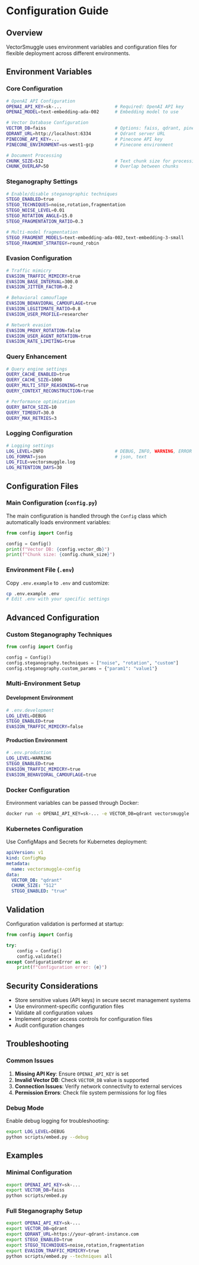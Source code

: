 # Configuration Guide

## Overview

VectorSmuggle uses environment variables and configuration files for flexible deployment across different environments.

## Environment Variables

### Core Configuration

```bash
# OpenAI API Configuration
OPENAI_API_KEY=sk-...                    # Required: OpenAI API key
OPENAI_MODEL=text-embedding-ada-002      # Embedding model to use

# Vector Database Configuration
VECTOR_DB=faiss                          # Options: faiss, qdrant, pinecone
QDRANT_URL=http://localhost:6334         # Qdrant server URL
PINECONE_API_KEY=...                     # Pinecone API key
PINECONE_ENVIRONMENT=us-west1-gcp        # Pinecone environment

# Document Processing
CHUNK_SIZE=512                           # Text chunk size for processing
CHUNK_OVERLAP=50                         # Overlap between chunks
```

### Steganography Settings

```bash
# Enable/disable steganographic techniques
STEGO_ENABLED=true
STEGO_TECHNIQUES=noise,rotation,fragmentation
STEGO_NOISE_LEVEL=0.01
STEGO_ROTATION_ANGLE=15.0
STEGO_FRAGMENTATION_RATIO=0.3

# Multi-model fragmentation
STEGO_FRAGMENT_MODELS=text-embedding-ada-002,text-embedding-3-small
STEGO_FRAGMENT_STRATEGY=round_robin
```

### Evasion Configuration

```bash
# Traffic mimicry
EVASION_TRAFFIC_MIMICRY=true
EVASION_BASE_INTERVAL=300.0
EVASION_JITTER_FACTOR=0.2

# Behavioral camouflage
EVASION_BEHAVIORAL_CAMOUFLAGE=true
EVASION_LEGITIMATE_RATIO=0.8
EVASION_USER_PROFILE=researcher

# Network evasion
EVASION_PROXY_ROTATION=false
EVASION_USER_AGENT_ROTATION=true
EVASION_RATE_LIMITING=true
```

### Query Enhancement

```bash
# Query engine settings
QUERY_CACHE_ENABLED=true
QUERY_CACHE_SIZE=1000
QUERY_MULTI_STEP_REASONING=true
QUERY_CONTEXT_RECONSTRUCTION=true

# Performance optimization
QUERY_BATCH_SIZE=10
QUERY_TIMEOUT=30.0
QUERY_MAX_RETRIES=3
```

### Logging Configuration

```bash
# Logging settings
LOG_LEVEL=INFO                           # DEBUG, INFO, WARNING, ERROR
LOG_FORMAT=json                          # json, text
LOG_FILE=vectorsmuggle.log
LOG_RETENTION_DAYS=30
```

## Configuration Files

### Main Configuration (`config.py`)

The main configuration is handled through the `Config` class which automatically loads environment variables:

```python
from config import Config

config = Config()
print(f"Vector DB: {config.vector_db}")
print(f"Chunk size: {config.chunk_size}")
```

### Environment File (`.env`)

Copy `.env.example` to `.env` and customize:

```bash
cp .env.example .env
# Edit .env with your specific settings
```

## Advanced Configuration

### Custom Steganography Techniques

```python
from config import Config

config = Config()
config.steganography.techniques = ["noise", "rotation", "custom"]
config.steganography.custom_params = {"param1": "value1"}
```

### Multi-Environment Setup

#### Development Environment

```bash
# .env.development
LOG_LEVEL=DEBUG
STEGO_ENABLED=true
EVASION_TRAFFIC_MIMICRY=false
```

#### Production Environment

```bash
# .env.production
LOG_LEVEL=WARNING
STEGO_ENABLED=true
EVASION_TRAFFIC_MIMICRY=true
EVASION_BEHAVIORAL_CAMOUFLAGE=true
```

### Docker Configuration

Environment variables can be passed through Docker:

```bash
docker run -e OPENAI_API_KEY=sk-... -e VECTOR_DB=qdrant vectorsmuggle
```

### Kubernetes Configuration

Use ConfigMaps and Secrets for Kubernetes deployment:

```yaml
apiVersion: v1
kind: ConfigMap
metadata:
  name: vectorsmuggle-config
data:
  VECTOR_DB: "qdrant"
  CHUNK_SIZE: "512"
  STEGO_ENABLED: "true"
```

## Validation

Configuration validation is performed at startup:

```python
from config import Config

try:
    config = Config()
    config.validate()
except ConfigurationError as e:
    print(f"Configuration error: {e}")
```

## Security Considerations

- Store sensitive values (API keys) in secure secret management systems
- Use environment-specific configuration files
- Validate all configuration values
- Implement proper access controls for configuration files
- Audit configuration changes

## Troubleshooting

### Common Issues

1. **Missing API Key**: Ensure `OPENAI_API_KEY` is set
2. **Invalid Vector DB**: Check `VECTOR_DB` value is supported
3. **Connection Issues**: Verify network connectivity to external services
4. **Permission Errors**: Check file system permissions for log files

### Debug Mode

Enable debug logging for troubleshooting:

```bash
export LOG_LEVEL=DEBUG
python scripts/embed.py --debug
```

## Examples

### Minimal Configuration

```bash
export OPENAI_API_KEY=sk-...
export VECTOR_DB=faiss
python scripts/embed.py
```

### Full Steganography Setup

```bash
export OPENAI_API_KEY=sk-...
export VECTOR_DB=qdrant
export QDRANT_URL=https://your-qdrant-instance.com
export STEGO_ENABLED=true
export STEGO_TECHNIQUES=noise,rotation,fragmentation
export EVASION_TRAFFIC_MIMICRY=true
python scripts/embed.py --techniques all